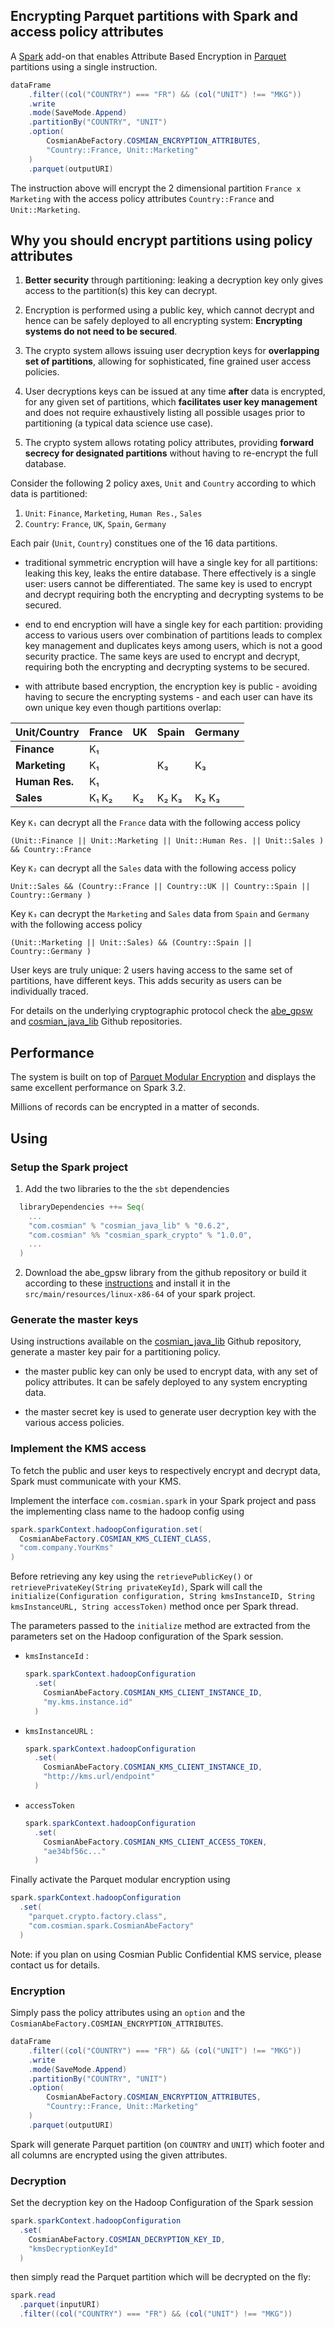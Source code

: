 
## Encrypting Parquet partitions with Spark and access policy attributes

A [Spark](https://spark.apache.org/) add-on that enables Attribute Based Encryption in [Parquet](https://parquet.apache.org/) partitions using a single instruction.


```java
dataFrame
    .filter((col("COUNTRY") === "FR") && (col("UNIT") !== "MKG"))
    .write
    .mode(SaveMode.Append)
    .partitionBy("COUNTRY", "UNIT")
    .option(
        CosmianAbeFactory.COSMIAN_ENCRYPTION_ATTRIBUTES,
        "Country::France, Unit::Marketing"
    )
    .parquet(outputURI)
```

The instruction above will encrypt the 2 dimensional partition `France x Marketing` with the access policy attributes `Country::France` and `Unit::Marketing`.


## Why you should encrypt partitions using policy attributes

1. **Better security** through partitioning: leaking a decryption key only gives access to the partition(s) this key can decrypt.

2. Encryption is performed using a public key, which cannot decrypt and hence can be safely deployed to all encrypting system: **Encrypting systems do not need to be secured**.

3. The crypto system allows issuing user decryption keys for **overlapping set of partitions**, allowing for sophisticated, fine grained user access policies.

4. User decryptions keys can be issued at any time **after** data is encrypted, for any given set of partitions, which **facilitates user key management** and does not require exhaustively listing all possible usages prior to partitioning (a typical data science use case). 

5. The crypto system allows rotating policy attributes, providing **forward secrecy for designated partitions** without having to re-encrypt the full database.

Consider the following 2 policy axes, `Unit` and `Country` according to which data is partitioned:

1. `Unit`: `Finance`, `Marketing`, `Human Res.`, `Sales`
2. `Country`: `France`, `UK`, `Spain`, `Germany`

Each pair (`Unit`, `Country`) constitues one of the 16 data partitions.

- traditional symmetric encryption will have a single key for all partitions: leaking this key, leaks the entire database. There effectively is a single user: users cannot be differentiated. The same key is used to encrypt and decrypt requiring both the encrypting and decrypting systems to be secured.

- end to end encryption will have a single key for each partition: providing access to various users over combination of partitions leads to complex key management and duplicates keys among users, which is not a good security practice. The same keys are used to encrypt and decrypt, requiring both the encrypting and decrypting systems to be secured.

- with attribute based encryption, the encryption key is public - avoiding having to secure the encrypting systems - and each user can have its own unique key even though partitions overlap:

 Unit/Country  | France |   UK   |  Spain  |  Germany  |
 --------------|--------|--------|---------|-----------|
 **Finance**   |  K₁    |        |         |           |
 **Marketing** |  K₁    |        |    K₃   |    K₃     |
 **Human Res.**|  K₁    |        |         |           |
 **Sales**     |  K₁ K₂ |   K₂   |  K₂ K₃  |   K₂ K₃   |


Key `K₁` can decrypt all the `France` data with the following access policy
``` 
(Unit::Finance || Unit::Marketing || Unit::Human Res. || Unit::Sales ) && Country::France 
```

Key `K₂` can decrypt all the `Sales` data with the following access policy
``` 
Unit::Sales && (Country::France || Country::UK || Country::Spain || Country::Germany )
```

Key `K₃` can decrypt the `Marketing` and `Sales` data from `Spain` and `Germany` with the following access policy
``` 
(Unit::Marketing || Unit::Sales) && (Country::Spain || Country::Germany )
```

User keys are truly unique: 2 users having access to the same set of partitions, have different keys. This adds security as users can be individually traced.

For details on the underlying cryptographic protocol check the [abe_gpsw](https://github.com/Cosmian/abe_gpsw/) and [cosmian_java_lib](https://github.com/Cosmian/cosmian_java_lib) Github repositories.

## Performance

The system is built on top of [Parquet Modular Encryption](https://github.com/apache/parquet-format/blob/master/Encryption.md) and displays the same excellent performance on Spark 3.2.

Millions of records can be encrypted in a matter of seconds.


## Using


### Setup the Spark project

1. Add the two libraries to the the `sbt` dependencies

```scala
  libraryDependencies ++= Seq(
    ...
    "com.cosmian" % "cosmian_java_lib" % "0.6.2",
    "com.cosmian" %% "cosmian_spark_crypto" % "1.0.0",
    ...
  )
```

2. Download the abe_gpsw library from the github repository or build it according to these [instructions](https://github.com/Cosmian/cosmian_java_lib#building-the-the-abe-gpsw-native-lib) and install it in the `src/main/resources/linux-x86-64` of your spark project.  


### Generate the master keys

Using instructions available on the [cosmian_java_lib](https://github.com/Cosmian/cosmian_java_lib) Github repository, generate a master key pair for a partitioning policy.

 - the master public key can only be used to encrypt data, with any set of policy attributes. It can be safely deployed to any system encrypting data.

 - the master secret key is used to generate user decryption key with the various access policies.

### Implement the KMS access

To fetch the public and user keys to respectively encrypt and decrypt data, Spark must communicate with your KMS.

Implement the interface `com.cosmian.spark` in your Spark project and pass the implementing class name to the hadoop config using 

``` java
spark.sparkContext.hadoopConfiguration.set(
  CosmianAbeFactory.COSMIAN_KMS_CLIENT_CLASS,
  "com.company.YourKms"
)
```

Before retrieving any key using the `retrievePublicKey()` or `retrievePrivateKey(String privateKeyId)`, Spark will call the `initialize(Configuration configuration, String kmsInstanceID, String kmsInstanceURL, String accessToken)` method once per Spark thread.

The parameters passed to the `initialize` method are extracted from the parameters set on the Hadoop configuration of the Spark session.

 - `kmsInstanceId` :

    ``` java
    spark.sparkContext.hadoopConfiguration
      .set(
        CosmianAbeFactory.COSMIAN_KMS_CLIENT_INSTANCE_ID,
        "my.kms.instance.id"
      )
    ```

- `kmsInstanceURL` :

    ``` java
    spark.sparkContext.hadoopConfiguration
      .set(
        CosmianAbeFactory.COSMIAN_KMS_CLIENT_INSTANCE_ID,
        "http://kms.url/endpoint"
      )
    ```

- `accessToken`

    ``` java
    spark.sparkContext.hadoopConfiguration
      .set(
        CosmianAbeFactory.COSMIAN_KMS_CLIENT_ACCESS_TOKEN,
        "ae34bf56c..."
      )
    ```

Finally activate the Parquet modular encryption using


``` java
spark.sparkContext.hadoopConfiguration
  .set(
    "parquet.crypto.factory.class",
    "com.cosmian.spark.CosmianAbeFactory"
  )
```

Note: if you plan on using Cosmian Public Confidential KMS service, please contact us for details.

### Encryption

Simply pass the policy attributes using an `option` and the `CosmianAbeFactory.COSMIAN_ENCRYPTION_ATTRIBUTES`.

```java
dataFrame
    .filter((col("COUNTRY") === "FR") && (col("UNIT") !== "MKG"))
    .write
    .mode(SaveMode.Append)
    .partitionBy("COUNTRY", "UNIT")
    .option(
        CosmianAbeFactory.COSMIAN_ENCRYPTION_ATTRIBUTES,
        "Country::France, Unit::Marketing"
    )
    .parquet(outputURI)
```

Spark will generate Parquet partition (on `COUNTRY` and `UNIT`) which footer and all columns are encrypted using the given attributes.


### Decryption

Set the decryption key on the Hadoop Configuration of the Spark session

``` java
spark.sparkContext.hadoopConfiguration
  .set(
    CosmianAbeFactory.COSMIAN_DECRYPTION_KEY_ID,
    "kmsDecryptionKeyId"
  )
```

then simply read the Parquet partition which will be decrypted on the fly:

``` java
spark.read
  .parquet(inputURI)
  .filter((col("COUNTRY") === "FR") && (col("UNIT") !== "MKG"))
```
